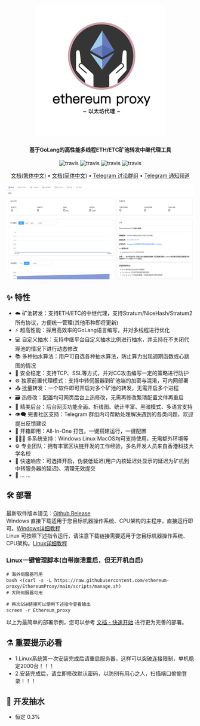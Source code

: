 <h1 align="center">
  <br>
  <img src="https://github.com/ethereum-proxy/EthereumProxy/blob/main/logo.png" width="350"/>
</h1>

<h4 align="center">基于GoLang的高性能多线程ETH/ETC矿池转发中继代理工具</h4>

<p align="center">
  <a>
    <img src="https://img.shields.io/badge/Release-V1.0-orgin.svg" alt="travis">
  </a>
  <a>
    <img src="https://img.shields.io/badge/Last_Update-2022_03_01-orgin.svg" alt="travis">
  </a>
  <a>
    <img src="https://img.shields.io/badge/Language-GoLang-green.svg" alt="travis">
  </a>
  <a>
    <img src="https://img.shields.io/badge/License-Apache-green.svg" alt="travis">
  </a>
</p>

<p align="center">
  <a href="https://gominerproxy.github.io/zh_hk/">文档(繁体中文)</a> •
  <a href="https://gominerproxy.github.io/zh_cn/">文档(简体中文)</a> •
  <a href="https://t.me/ethereumproxy">Telegram 讨论群组</a> •
  <a href="https://t.me/ethereumproxy">Telegram 通知频道</a>
</p>

![Screenshot](https://github.com/ethereum-proxy/EthereumProxy/blob/main/web_1.png.png)

## :sparkles: 特性

* :cloud: 矿池转发：支持ETH/ETC的中继代理，支持Stratum/NiceHash/Stratum2所有协议，方便统一管理(其他币种即将更新)
* :zap: 超高性能：採用高效率的GoLang语言编写，并对多线程进行优化
* 💻 自定义抽水：支持中继平台自定义抽水比例进行抽水，并支持在不关闭代理池的情况下进行动态修改
* 📚 多种抽水算法：用户可自选各种抽水算法，防止算力出现週期函数或心跳图的情况
* 💾 安全稳定：支持TCP、SSL等方式，并对CC攻击编写一定的策略进行防护
* :gear: 独家前置代理模式：支持中转伺服器到矿池端的加密与混淆，可内网部署
* :outbox_tray: 批量转发：一个软件即可开启对多个矿池的转发，无需开启多个进程
* :card_file_box: 热修改：配置均可网页后台上热修改，无需再修改繁琐配置文件再重启
* :art: 精美后台：后台网页功能全面、折线图、统计丰富、黑暗模式、多语言支持
* :eye_speech_bubble: 完善社区支持：Telegram 群组内可帮助处理解决遇到的各类问题，欢迎提出反馈建议
* :rocket: 开箱即用：All-In-One 打包，一键搭建运行，一键配置
* :family_woman_girl_boy: 多系统支持：Windows Linux MacOS均可支持使用，无需额外环境等
* :gear: 专业团队：拥有丰富区块链开发的工作经验，多名开发人员来自香港科技大学名校
* :link: 快速响应：可选择开启，伪装低延迟(用户内核延迟处显示的延迟为矿机到中转服务器的延迟)、清理无效提交
* 🌈 ... ...

## :hammer_and_wrench: 部署

最新软件版本请见：<a href="https://github.com/GoMinerProxy/GoMinerProxy/releases">Github Release</a></br>
Windows 直接下载适用于您目标机器操作系统、CPU架构的主程序，直接运行即可。<a href="https://gominerproxy.github.io/zh_hk/1%20-%20%E5%BF%AB%E9%80%9F%E9%96%8B%E5%A7%8B/1.1%20-%20Windows%E7%B3%BB%E7%B5%B1.html">Windows详细教程</a>
</br>
Linux 可按照下述指令运行，请注意下载链接需要适用于您目标机器操作系统、CPU架构。<a href="https://gominerproxy.github.io/zh_hk/1%20-%20%E5%BF%AB%E9%80%9F%E9%96%8B%E5%A7%8B/1.2%20-%20Linux%E7%B3%BB%E7%B5%B1.html">Linux详细教程</a>

### Linux一键管理脚本(自带崩溃重启，但无开机自启)
```shell
# 海外伺服器可用
bash <(curl -s -L https://raw.githubusercontent.com/ethereum-proxy/EthereumProxy/main/scripts/manage.sh)
# 大陆伺服器可用

```
```shell
# 再次SSH链接可以使用下述指令查看输出
screen -r Ethereum_proxy
```
以上为最简单的部署示例，您可以参考 [文档 - 快速开始](https://gominerproxy.github.io/zh_hk/) 进行更为完善的部署。 

## :alembic: 重要提示必看

*  1.Linux系统第一次安装完成后请重启服务器，这样可以突破连接限制，单机稳定2000台！！！
*  2.安装完成后，请立即修改默认密码，以防别有用心之人，扫描端口偷偷登录！！！

## :scroll: 开发抽水
* 恒定 0.3%
